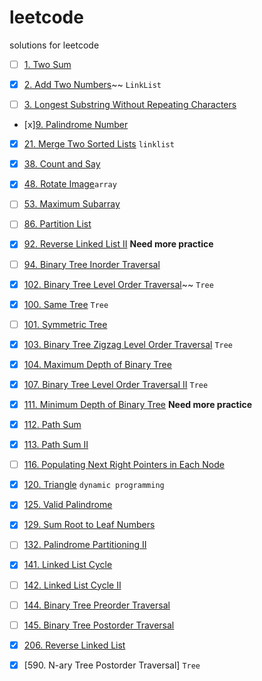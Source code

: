 # leetcode
solutions for leetcode


- [ ] [1. Two Sum](https://leetcode.com/problems/two-sum/)

- [x] [2. Add Two Numbers](https://leetcode.com/problems/add-two-numbers/)~~ ```LinkList ```

- [ ] [3. Longest Substring Without Repeating Characters](https://leetcode.com/problems/longest-substring-without-repeating-characters/)

- [x][9. Palindrome Number](https://leetcode.com/problems/palindrome-number/)

- [x] [21. Merge Two Sorted Lists]() ```linklist```

- [x] [38. Count and Say](https://leetcode.com/problems/count-and-say/)

- [x] [48. Rotate Image](https://leetcode.com/problems/rotate-image/)```array```

- [ ] [53. Maximum Subarray]()

- [ ] [86. Partition List](https://leetcode.com/problems/partition-list/)

- [x] [92. Reverse Linked List II](https://leetcode.com/problems/reverse-linked-list-ii/) **Need more practice**

- [ ] [94. Binary Tree Inorder Traversal]()

- [x] [102. Binary Tree Level Order Traversal]()~~ ```Tree```

- [x] [100. Same Tree](https://leetcode.com/problems/same-tree/) ```Tree```

- [ ] [101. Symmetric Tree](https://leetcode.com/problems/symmetric-tree/submissions/)

- [x] [103. Binary Tree Zigzag Level Order Traversal](https://leetcode.com/problems/binary-tree-zigzag-level-order-traversal/) ```Tree```

- [x] [104. Maximum Depth of Binary Tree](https://leetcode.com/problems/maximum-depth-of-binary-tree/)

- [x] [107. Binary Tree Level Order Traversal II]() ```Tree```

- [x] [111. Minimum Depth of Binary Tree](https://leetcode.com/problems/minimum-depth-of-binary-tree/) **Need more practice**

- [x] [112. Path Sum](https://leetcode.com/problems/path-sum/)

- [x] [113. Path Sum II](https://leetcode.com/problems/path-sum-ii/)

- [ ] [116. Populating Next Right Pointers in Each Node](https://leetcode.com/problems/populating-next-right-pointers-in-each-node/)

- [x] [120. Triangle]() ```dynamic programming```

- [x] [125. Valid Palindrome](https://leetcode.com/problems/valid-palindrome/)

- [x] [129. Sum Root to Leaf Numbers](https://leetcode.com/problems/sum-root-to-leaf-numbers/)

- [ ] [132. Palindrome Partitioning II](https://leetcode.com/problems/palindrome-partitioning-ii/)

- [x] [141. Linked List Cycle](https://leetcode.com/problems/linked-list-cycle/)

- [ ] [142. Linked List Cycle II](https://leetcode.com/problems/linked-list-cycle-ii/)

- [ ] [144. Binary Tree Preorder Traversal]()

- [ ] [145. Binary Tree Postorder Traversal]()

- [x] [206. Reverse Linked List](https://leetcode.com/problems/reverse-linked-list/)

- [x] [590. N-ary Tree Postorder Traversal] ```Tree```